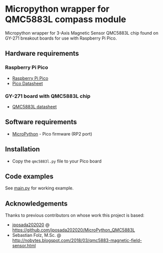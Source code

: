 # Micropython wrapper for QMC5883L compass module

Micropython wrapper for 3-Axis Magnetic Sensor QMC5883L chip found on GY-271 breakout boards for use with Raspberry Pi Pico.

<!-- ![GY-271 board](docs/img/gy-271_a.jpg) -->

## Hardware requirements

### Raspberry Pi Pico

-   [Raspberry Pi Pico](https://www.raspberrypi.com/products/raspberry-pi-pico/)
-   [Pico Datasheet](https://datasheets.raspberrypi.com/pico/pico-datasheet.pdf)

### GY-271 board with QMC5883L chip

-   [QMC5883L datasheet](http://wiki.sunfounder.cc/images/7/72/QMC5883L-Datasheet-1.0.pdf)

## Software requirements

-   [MicroPython](https://micropython.org/download/RPI_PICO/) - Pico firmware (RP2 port)

## Installation

-   Copy the `qmc5883l.py` file to your Pico board

## Code examples

See [main.py](main.py) for working example.

## Acknowledgements

Thanks to previous contributors on whose work this project is based:

-   [jposada202020](https://github.com/jposada202020) @ https://github.com/jposada202020/MicroPython_QMC5883L
-   Sebastian Folz, M.Sc. @ http://nobytes.blogspot.com/2018/03/qmc5883-magnetic-field-sensor.html
